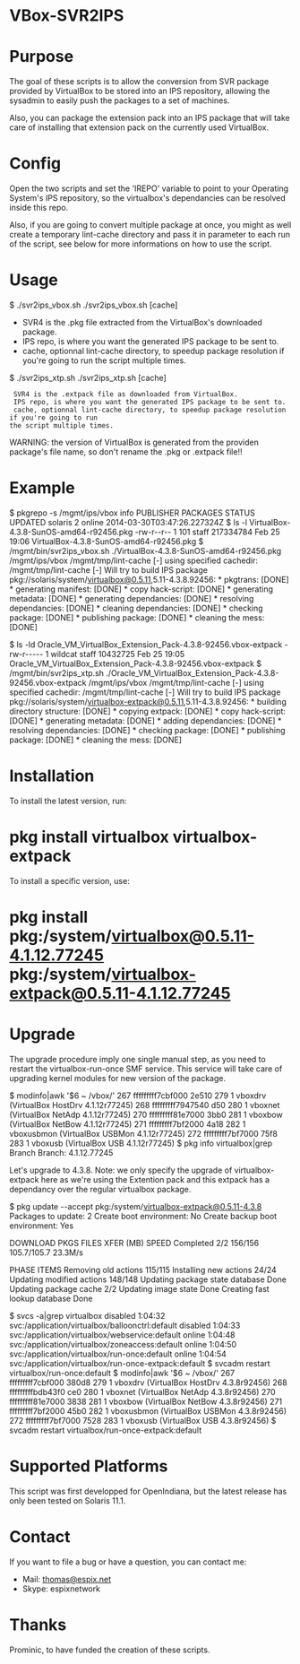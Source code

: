 VBox-SVR2IPS
============

Purpose
========

The goal of these scripts is to allow the conversion from SVR package provided by VirtualBox to be stored into an IPS
repository, allowing the sysadmin to easily push the packages to a set of machines.

Also, you can package the extension pack into an IPS package that will take care of installing that extension pack
on the currently used VirtualBox.

Config
======

Open the two scripts and set the 'IREPO' variable to point to your Operating System's IPS repository, so the
virtualbox's dependancies can be resolved inside this repo.

Also, if you are going to convert multiple package at once, you might as well create a temporary lint-cache
directory and pass it in parameter to each run of the script, see below for more informations on how
to use the script.

Usage
======

$ ./svr2ips_vbox.sh
./svr2ips_vbox.sh <SVR4> <IPS repo> [cache]

 * SVR4 is the .pkg file extracted from the VirtualBox's downloaded package.
 * IPS repo, is where you want the generated IPS package to be sent to.
 * cache, optionnal lint-cache directory, to speedup package resolution if you're going to run the script multiple times.


$ ./svr2ips_xtp.sh 
./svr2ips_xtp.sh <XTP> <IPS repo> [cache]

	 SVR4 is the .extpack file as downloaded from VirtualBox.
	 IPS repo, is where you want the generated IPS package to be sent to.
	 cache, optionnal lint-cache directory, to speedup package resolution if you're going to run
	the script multiple times.

WARNING: the version of VirtualBox is generated from the providen package's file name, so don't rename
the .pkg or .extpack file!!

Example
=======

$ pkgrepo -s /mgmt/ips/vbox info
PUBLISHER PACKAGES STATUS           UPDATED
solaris   2        online           2014-03-30T03:47:26.227324Z
$ ls -l VirtualBox-4.3.8-SunOS-amd64-r92456.pkg 
-rw-r--r--   1 101      staff    217334784 Feb 25 19:06 VirtualBox-4.3.8-SunOS-amd64-r92456.pkg
$ /mgmt/bin/svr2ips_vbox.sh ./VirtualBox-4.3.8-SunOS-amd64-r92456.pkg /mgmt/ips/vbox /mgmt/tmp/lint-cache
[-] using specified cachedir: /mgmt/tmp/lint-cache
[-] Will try to build IPS package pkg://solaris/system/virtualbox@0.5.11,5.11-4.3.8.92456:
        * pkgtrans: [DONE]
        * generating manifest: [DONE]
        * copy hack-script: [DONE]
        * generating metadata: [DONE]
        * generating dependancies: [DONE]
        * resolving dependancies: [DONE]
        * cleaning dependancies: [DONE]
        * checking package: [DONE]
        * publishing package: [DONE]
        * cleaning the mess: [DONE]

$ ls -ld Oracle_VM_VirtualBox_Extension_Pack-4.3.8-92456.vbox-extpack 
-rw-r-----   1 wildcat  staff    10432725 Feb 25 19:05 Oracle_VM_VirtualBox_Extension_Pack-4.3.8-92456.vbox-extpack
$ /mgmt/bin/svr2ips_xtp.sh ./Oracle_VM_VirtualBox_Extension_Pack-4.3.8-92456.vbox-extpack /mgmt/ips/vbox /mgmt/tmp/lint-cache
[-] using specified cachedir: /mgmt/tmp/lint-cache
[-] Will try to build IPS package pkg://solaris/system/virtualbox-extpack@0.5.11,5.11-4.3.8.92456:
        * building directory structure: [DONE]
        * copying extpack: [DONE]
        * copy hack-script: [DONE]
        * generating metadata: [DONE]
        * adding dependancies: [DONE]
        * resolving dependancies: [DONE]
        * checking package: [DONE]
        * publishing package: [DONE]
        * cleaning the mess: [DONE]



Installation
============

To install the latest version, run:

# pkg install virtualbox virtualbox-extpack

To install a specific version, use:

# pkg install pkg:/system/virtualbox@0.5.11-4.1.12.77245 pkg:/system/virtualbox-extpack@0.5.11-4.1.12.77245

Upgrade
=======

The upgrade procedure imply one single manual step, as you need to restart the virtualbox-run-once SMF service.
This service will take care of upgrading kernel modules for new version of the package.

$  modinfo|awk '$6 ~ /vbox/'
267 fffffffff7cbf000  2e510 279   1  vboxdrv (VirtualBox HostDrv 4.1.12r77245)
268 fffffffff7947540    d50 280   1  vboxnet (VirtualBox NetAdp 4.1.12r77245)
270 fffffffff81e7000   3bb0 281   1  vboxbow (VirtualBox NetBow 4.1.12r77245)
271 fffffffff7bf2000   4a18 282   1  vboxusbmon (VirtualBox USBMon 4.1.12r77245)
272 fffffffff7bf7000   75f8 283   1  vboxusb (VirtualBox USB 4.1.12r77245)
$ pkg info virtualbox|grep Branch
        Branch: 4.1.12.77245

Let's upgrade to 4.3.8. Note: we only specify the upgrade of virtualbox-extpack here as we're using the Extention pack and this extpack
has a dependancy over the regular virtualbox package.

$ pkg update --accept pkg:/system/virtualbox-extpack@0.5.11-4.3.8
            Packages to update:   2
       Create boot environment:  No
Create backup boot environment: Yes

DOWNLOAD                                PKGS         FILES    XFER (MB)   SPEED
Completed                                2/2       156/156  105.7/105.7 23.3M/s

PHASE                                          ITEMS
Removing old actions                         115/115
Installing new actions                         24/24
Updating modified actions                    148/148
Updating package state database                 Done 
Updating package cache                           2/2 
Updating image state                            Done 
Creating fast lookup database                   Done 

$ svcs -a|grep virtualbox
disabled        1:04:32 svc:/application/virtualbox/balloonctrl:default
disabled        1:04:33 svc:/application/virtualbox/webservice:default
online          1:04:48 svc:/application/virtualbox/zoneaccess:default
online          1:04:50 svc:/application/virtualbox/run-once:default
online          1:04:54 svc:/application/virtualbox/run-once-extpack:default
$ svcadm restart virtualbox/run-once:default
$  modinfo|awk '$6 ~ /vbox/'
267 fffffffff7cbf000  380d8 279   1  vboxdrv (VirtualBox HostDrv 4.3.8r92456)
268 fffffffffbdb43f0    ce0 280   1  vboxnet (VirtualBox NetAdp 4.3.8r92456)
270 fffffffff81e7000   3838 281   1  vboxbow (VirtualBox NetBow 4.3.8r92456)
271 fffffffff7bf2000   45b0 282   1  vboxusbmon (VirtualBox USBMon 4.3.8r92456)
272 fffffffff7bf7000   7528 283   1  vboxusb (VirtualBox USB 4.3.8r92456)
$ svcadm restart virtualbox/run-once-extpack:default




Supported Platforms
====================

This script was first developped for OpenIndiana, but the latest release has only been tested on Solaris 11.1.

Contact
=======

If you want to file a bug or have a question, you can contact me:

  * Mail: thomas@espix.net
  * Skype: espixnetwork


Thanks
======

Prominic, to have funded the creation of these scripts.
